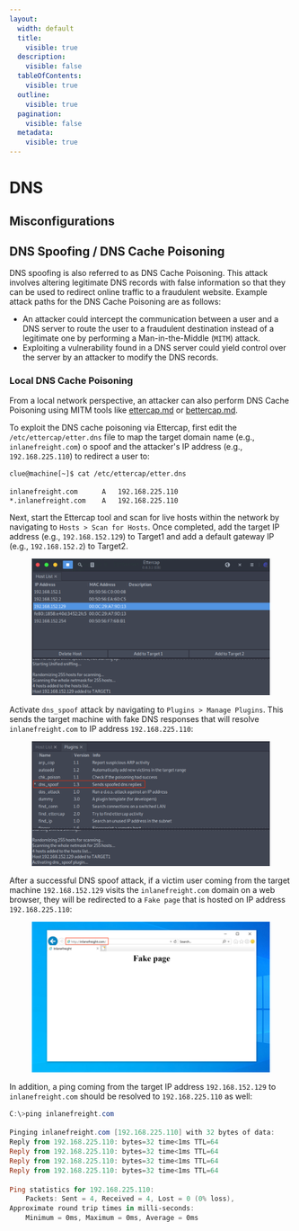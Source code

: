 ```yaml
---
layout:
  width: default
  title:
    visible: true
  description:
    visible: false
  tableOfContents:
    visible: true
  outline:
    visible: true
  pagination:
    visible: false
  metadata:
    visible: true
---
```


# DNS

## Misconfigurations



## DNS Spoofing / DNS Cache Poisoning

DNS spoofing is also referred to as DNS Cache Poisoning. This attack involves altering legitimate DNS records with false information so that they can be used to redirect online traffic to a fraudulent website. Example attack paths for the DNS Cache Poisoning are as follows:

* An attacker could intercept the communication between a user and a DNS server to route the user to a fraudulent destination instead of a legitimate one by performing a Man-in-the-Middle (`MITM`) attack.
* Exploiting a vulnerability found in a DNS server could yield control over the server by an attacker to modify the DNS records.

### **Local DNS Cache Poisoning**

From a local network perspective, an attacker can also perform DNS Cache Poisoning using MITM tools like [ettercap.md](../../tooling/ettercap.md "mention") or [bettercap.md](../../tooling/bettercap.md "mention").

To exploit the DNS cache poisoning via Ettercap, first edit the `/etc/ettercap/etter.dns` file to map the target domain name (e.g., `inlanefreight.com`) o spoof and the attacker's IP address (e.g., `192.168.225.110`) to redirect a user to:

```shell-session
clue@machine[~]$ cat /etc/ettercap/etter.dns

inlanefreight.com      A   192.168.225.110
*.inlanefreight.com    A   192.168.225.110
```

Next, start the Ettercap tool and scan for live hosts within the network by navigating to `Hosts > Scan for Hosts`. Once completed, add the target IP address (e.g., `192.168.152.129`) to Target1 and add a default gateway IP (e.g., `192.168.152.2`) to Target2.

<figure><img src="../../../.gitbook/assets/image (8).png" alt=""><figcaption></figcaption></figure>

Activate `dns_spoof` attack by navigating to `Plugins > Manage Plugins`. This sends the target machine with fake DNS responses that will resolve `inlanefreight.com` to IP address `192.168.225.110`:

<figure><img src="../../../.gitbook/assets/image (9).png" alt=""><figcaption></figcaption></figure>

After a successful DNS spoof attack, if a victim user coming from the target machine `192.168.152.129` visits the `inlanefreight.com` domain on a web browser, they will be redirected to a `Fake page` that is hosted on IP address `192.168.225.110`:

<figure><img src="../../../.gitbook/assets/image (10).png" alt=""><figcaption></figcaption></figure>

In addition, a ping coming from the target IP address `192.168.152.129` to `inlanefreight.com` should be resolved to `192.168.225.110` as well:

```powershell
C:\>ping inlanefreight.com

Pinging inlanefreight.com [192.168.225.110] with 32 bytes of data:
Reply from 192.168.225.110: bytes=32 time<1ms TTL=64
Reply from 192.168.225.110: bytes=32 time<1ms TTL=64
Reply from 192.168.225.110: bytes=32 time<1ms TTL=64
Reply from 192.168.225.110: bytes=32 time<1ms TTL=64

Ping statistics for 192.168.225.110:
    Packets: Sent = 4, Received = 4, Lost = 0 (0% loss),
Approximate round trip times in milli-seconds:
    Minimum = 0ms, Maximum = 0ms, Average = 0ms
```
